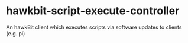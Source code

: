 # hawkbit-script-execute-controller
An hawkBit client which executes scripts via software updates to clients (e.g. pi)
